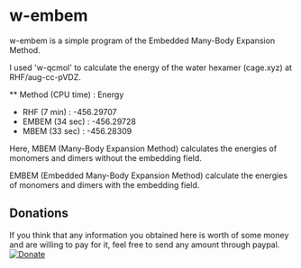 # w-embem
w-embem is a simple program of the Embedded Many-Body Expansion Method.


I used 'w-qcmol' to calculate the energy of the water hexamer (cage.xyz) at RHF/aug-cc-pVDZ.

** Method  (CPU time) : Energy  
* RHF (7 min) : -456.29707
* EMBEM (34 sec) : -456.29728
* MBEM (33 sec) : -456.28309

Here, MBEM (Many-Body Expansion Method) calculates the energies of monomers and dimers without the embedding field.


EMBEM (Embedded Many-Body Expansion Method) calculate the energies of monomers and dimers with the embedding field.

Donations
---------
If you think that any information you obtained here is worth of some money and are willing to pay for it, feel free to send any amount through paypal.
[![Donate](https://www.paypalobjects.com/en_US/i/btn/btn_donateCC_LG.gif)](https://www.paypal.com/cgi-bin/webscr?cmd=_donations&business=3HW8DMM9HD2X2&lc=US&item_name=Willow%20Research&item_number=00&currency_code=USD&bn=PP%2dDonationsBF%3abtn_donateCC_LG%2egif%3aNonHosted)
